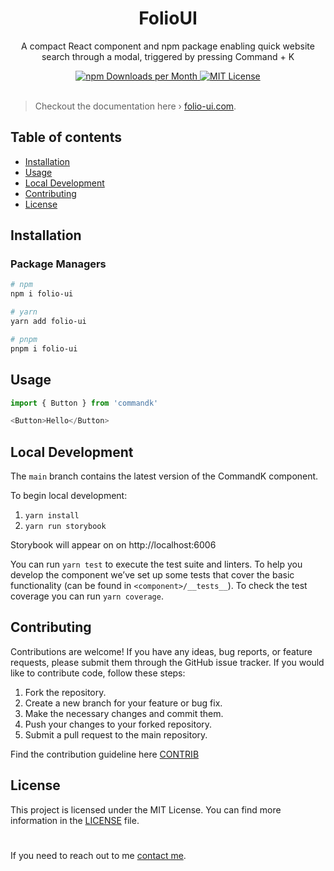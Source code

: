 <div align="center">
  <h1>FolioUI</h1>
  <p>A compact React component and npm package enabling quick website search through a modal, triggered by pressing Command + K</p>
  <a href="https://www.npmjs.com/package/folio-ui">
   <img src="https://img.shields.io/npm/dm/folio-ui.svg?color=%235599ff&style=for-the-badge" alt="npm Downloads per Month">
  <a>
  <a href="https://github.com/dulajkavinda/folio-ui/blob/master/LICENSE">
    <img src="https://img.shields.io/npm/l/folio-ui.svg?color=%23c677cf&style=for-the-badge" alt="MIT License">
  </a>
  <br>
  <br>
</div>

> Checkout the documentation here › [folio-ui.com](https://www.folio-ui.com/docs/components/avatar).

## Table of contents
- [Installation](#installation)
- [Usage](#usage)
- [Local Development](#local-development)
- [Contributing](#contributing)
- [License](#license)

## Installation

### Package Managers

```bash
# npm
npm i folio-ui

# yarn
yarn add folio-ui

# pnpm
pnpm i folio-ui
```

## Usage

```js
import { Button } from 'commandk'

<Button>Hello</Button>
```

## Local Development

The `main` branch contains the latest version of the CommandK component.

To begin local development:

1. `yarn install`
2. `yarn run storybook`

Storybook will appear on on http://localhost:6006

You can run `yarn test` to execute the test suite and linters. To help you develop the component we’ve set up some tests that cover the basic functionality (can be found in `<component>/__tests__`).
To check the test coverage you can run `yarn coverage`.

## Contributing
Contributions are welcome! If you have any ideas, bug reports, or feature requests, please submit them through the GitHub issue tracker. If you would like to contribute code, follow these steps:

1. Fork the repository.
2. Create a new branch for your feature or bug fix.
3. Make the necessary changes and commit them.
4. Push your changes to your forked repository.
5. Submit a pull request to the main repository.

Find the contribution guideline here [CONTRIB](https://github.com/dulajkavinda/folio-ui/blob/master/CONTRIB)

## License
This project is licensed under the MIT License. You can find more information in the [LICENSE](https://github.com/dulajkavinda/folio-ui/blob/master/LICENSE) file.

#
If you need to reach out to me [contact me](mailto:hi@dulaj.dev).








